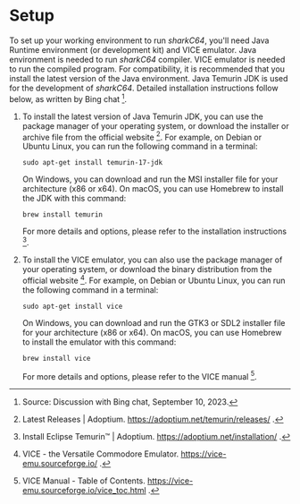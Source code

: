 # Setup

To set up your working environment to run _sharkC64_, you'll need Java Runtime
environment (or development kit) and VICE emulator.
Java environment is needed to run _sharkC64_ compiler.
VICE emulator is needed to run the compiled program.
For compatibility, it is recommended that you install the latest version
of the Java environment. Java Temurin JDK is used for the development of
_sharkC64_. Detailed installation instructions follow below,
as written by Bing chat [^1].


1. To install the latest version of Java Temurin JDK, you can use
   the package manager of your operating system, or download the installer
   or archive file from the official website [^2].
   For example, on Debian or Ubuntu Linux, you can run the following command in a terminal:

   `sudo apt-get install temurin-17-jdk`

   On Windows, you can download and run the MSI installer file for your architecture (x86 or x64).
   On macOS, you can use Homebrew to install the JDK with this command:

   `brew install temurin`

   For more details and options, please refer to the installation instructions [^3].


2. To install the VICE emulator, you can also use the package manager of
   your operating system, or download the binary distribution from
   the official website [^4]. For example, on Debian or Ubuntu Linux,
   you can run the following command in a terminal:

   `sudo apt-get install vice`

   On Windows, you can download and run the GTK3 or SDL2 installer file for your architecture (x86 or x64).
   On macOS, you can use Homebrew to install the emulator with this command:

   `brew install vice`

   For more details and options, please refer to the VICE manual [^5].



[^1]: Source: Discussion with Bing chat, September 10, 2023.

[^2]: Latest Releases | Adoptium.  https://adoptium.net/temurin/releases/ .

[^3]: Install Eclipse Temurin™ | Adoptium.  https://adoptium.net/installation/ .

[^4]: VICE - the Versatile Commodore Emulator.  https://vice-emu.sourceforge.io/ .

[^5]: VICE Manual - Table of Contents.  https://vice-emu.sourceforge.io/vice_toc.html .
